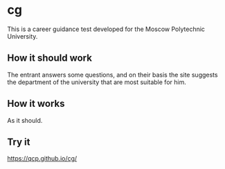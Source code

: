 # cg
This is a career guidance test developed for the Moscow Polytechnic University.

## How it should work
The entrant answers some questions, and on their basis the site suggests the department of the university that are most suitable for him.

## How it works
As it should.

## Try it
https://qcp.github.io/cg/
